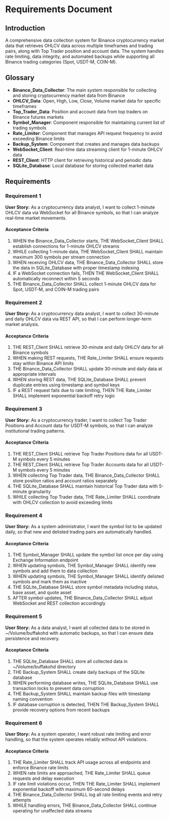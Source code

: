 # Requirements Document

## Introduction

A comprehensive data collection system for Binance cryptocurrency market data that retrieves OHLCV data across multiple timeframes and trading pairs, along with Top Trader position and account data. The system handles rate limiting, data integrity, and automated backups while supporting all Binance trading categories (Spot, USDT-M, COIN-M).

## Glossary

- **Binance_Data_Collector**: The main system responsible for collecting and storing cryptocurrency market data from Binance
- **OHLCV_Data**: Open, High, Low, Close, Volume market data for specific timeframes
- **Top_Trader_Data**: Position and account data from top traders on Binance futures markets
- **Symbol_Manager**: Component responsible for maintaining current list of trading symbols
- **Rate_Limiter**: Component that manages API request frequency to avoid exceeding Binance limits
- **Backup_System**: Component that creates and manages data backups
- **WebSocket_Client**: Real-time data streaming client for 1-minute OHLCV data
- **REST_Client**: HTTP client for retrieving historical and periodic data
- **SQLite_Database**: Local database for storing collected market data

## Requirements

### Requirement 1

**User Story:** As a cryptocurrency data analyst, I want to collect 1-minute OHLCV data via WebSocket for all Binance symbols, so that I can analyze real-time market movements.

#### Acceptance Criteria

1. WHEN the Binance_Data_Collector starts, THE WebSocket_Client SHALL establish connections for 1-minute OHLCV streams
2. WHILE collecting 1-minute data, THE WebSocket_Client SHALL maintain maximum 300 symbols per stream connection
3. WHEN receiving OHLCV data, THE Binance_Data_Collector SHALL store the data in SQLite_Database with proper timestamp indexing
4. IF a WebSocket connection fails, THEN THE WebSocket_Client SHALL automatically reconnect within 5 seconds
5. THE Binance_Data_Collector SHALL collect 1-minute OHLCV data for Spot, USDT-M, and COIN-M trading pairs

### Requirement 2

**User Story:** As a cryptocurrency data analyst, I want to collect 30-minute and daily OHLCV data via REST API, so that I can perform longer-term market analysis.

#### Acceptance Criteria

1. THE REST_Client SHALL retrieve 30-minute and daily OHLCV data for all Binance symbols
2. WHEN making REST requests, THE Rate_Limiter SHALL ensure requests stay within Binance API limits
3. THE Binance_Data_Collector SHALL update 30-minute and daily data at appropriate intervals
4. WHEN storing REST data, THE SQLite_Database SHALL prevent duplicate entries using timestamp and symbol keys
5. IF a REST request fails due to rate limiting, THEN THE Rate_Limiter SHALL implement exponential backoff retry logic

### Requirement 3

**User Story:** As a cryptocurrency trader, I want to collect Top Trader Positions and Account data for USDT-M symbols, so that I can analyze institutional trading patterns.

#### Acceptance Criteria

1. THE REST_Client SHALL retrieve Top Trader Positions data for all USDT-M symbols every 5 minutes
2. THE REST_Client SHALL retrieve Top Trader Accounts data for all USDT-M symbols every 5 minutes
3. WHEN collecting Top Trader data, THE Binance_Data_Collector SHALL store position ratios and account ratios separately
4. THE SQLite_Database SHALL maintain historical Top Trader data with 5-minute granularity
5. WHILE collecting Top Trader data, THE Rate_Limiter SHALL coordinate with OHLCV collection to avoid exceeding limits

### Requirement 4

**User Story:** As a system administrator, I want the symbol list to be updated daily, so that new and delisted trading pairs are automatically handled.

#### Acceptance Criteria

1. THE Symbol_Manager SHALL update the symbol list once per day using Exchange Information endpoint
2. WHEN updating symbols, THE Symbol_Manager SHALL identify new symbols and add them to data collection
3. WHEN updating symbols, THE Symbol_Manager SHALL identify delisted symbols and mark them as inactive
4. THE SQLite_Database SHALL store symbol metadata including status, base asset, and quote asset
5. AFTER symbol updates, THE Binance_Data_Collector SHALL adjust WebSocket and REST collection accordingly

### Requirement 5

**User Story:** As a data analyst, I want all collected data to be stored in ~/Volume/buffakohd with automatic backups, so that I can ensure data persistence and recovery.

#### Acceptance Criteria

1. THE SQLite_Database SHALL store all collected data in ~/Volume/buffakohd directory
2. THE Backup_System SHALL create daily backups of the SQLite database
3. WHEN performing database writes, THE SQLite_Database SHALL use transaction locks to prevent data corruption
4. THE Backup_System SHALL maintain backup files with timestamp naming convention
5. IF database corruption is detected, THEN THE Backup_System SHALL provide recovery options from recent backups

### Requirement 6

**User Story:** As a system operator, I want robust rate limiting and error handling, so that the system operates reliably without API violations.

#### Acceptance Criteria

1. THE Rate_Limiter SHALL track API usage across all endpoints and enforce Binance rate limits
2. WHEN rate limits are approached, THE Rate_Limiter SHALL queue requests and delay execution
3. IF rate limit violations occur, THEN THE Rate_Limiter SHALL implement exponential backoff with maximum 60-second delays
4. THE Binance_Data_Collector SHALL log all rate limiting events and retry attempts
5. WHILE handling errors, THE Binance_Data_Collector SHALL continue operating for unaffected data streams